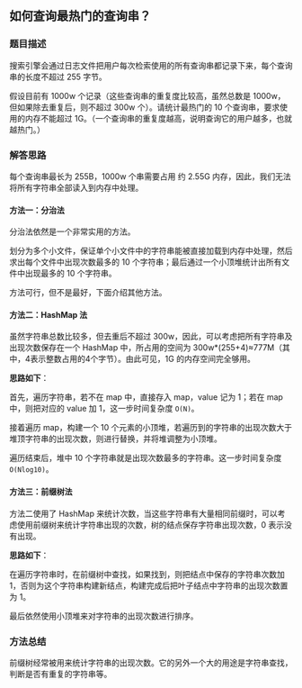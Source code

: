 ## 如何查询最热门的查询串？

### 题目描述
搜索引擎会通过日志文件把用户每次检索使用的所有查询串都记录下来，每个查询串的长度不超过 255 字节。

假设目前有 1000w 个记录（这些查询串的重复度比较高，虽然总数是 1000w，但如果除去重复后，则不超过 300w 个）。请统计最热门的 10 个查询串，要求使用的内存不能超过 1G。（一个查询串的重复度越高，说明查询它的用户越多，也就越热门。）

### 解答思路
每个查询串最长为 255B，1000w 个串需要占用 约 2.55G 内存，因此，我们无法将所有字符串全部读入到内存中处理。

#### 方法一：分治法
分治法依然是一个非常实用的方法。

划分为多个小文件，保证单个小文件中的字符串能被直接加载到内存中处理，然后求出每个文件中出现次数最多的 10 个字符串；最后通过一个小顶堆统计出所有文件中出现最多的 10 个字符串。

方法可行，但不是最好，下面介绍其他方法。

#### 方法二：HashMap 法
虽然字符串总数比较多，但去重后不超过 300w，因此，可以考虑把所有字符串及出现次数保存在一个 HashMap 中，所占用的空间为 300w*(255+4)≈777M（其中，4表示整数占用的4个字节）。由此可见，1G 的内存空间完全够用。

**思路如下**：

首先，遍历字符串，若不在 map 中，直接存入 map，value 记为 1；若在 map 中，则把对应的 value 加 1，这一步时间复杂度 `O(N)`。

接着遍历 map，构建一个 10 个元素的小顶堆，若遍历到的字符串的出现次数大于堆顶字符串的出现次数，则进行替换，并将堆调整为小顶堆。

遍历结束后，堆中 10 个字符串就是出现次数最多的字符串。这一步时间复杂度 `O(Nlog10)`。

#### 方法三：前缀树法
方法二使用了 HashMap 来统计次数，当这些字符串有大量相同前缀时，可以考虑使用前缀树来统计字符串出现的次数，树的结点保存字符串出现次数，0 表示没有出现。

**思路如下**：

在遍历字符串时，在前缀树中查找，如果找到，则把结点中保存的字符串次数加 1，否则为这个字符串构建新结点，构建完成后把叶子结点中字符串的出现次数置为 1。

最后依然使用小顶堆来对字符串的出现次数进行排序。

### 方法总结
前缀树经常被用来统计字符串的出现次数。它的另外一个大的用途是字符串查找，判断是否有重复的字符串等。
